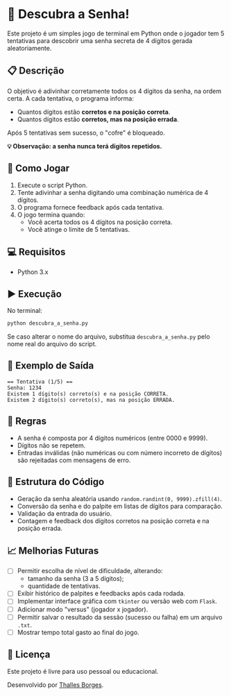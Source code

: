 # 🔐 Descubra a Senha!

Este projeto é um simples jogo de terminal em Python onde o jogador tem 5 tentativas para descobrir uma senha secreta de 4 dígitos gerada aleatoriamente.

## 📋 Descrição

O objetivo é adivinhar corretamente todos os 4 dígitos da senha, na ordem certa. A cada tentativa, o programa informa:

- Quantos dígitos estão **corretos e na posição correta**.
- Quantos dígitos estão **corretos, mas na posição errada**.

Após 5 tentativas sem sucesso, o "cofre" é bloqueado.

**💡 Observação: a senha nunca terá dígitos repetidos.** 

## 🚀 Como Jogar

1. Execute o script Python.
2. Tente adivinhar a senha digitando uma combinação numérica de 4 dígitos.
3. O programa fornece feedback após cada tentativa.
4. O jogo termina quando:
   - Você acerta todos os 4 dígitos na posição correta.
   - Você atinge o limite de 5 tentativas.

## 💻 Requisitos

- Python 3.x

## ▶️ Execução

No terminal:

```bash
python descubra_a_senha.py
```

Se caso alterar o nome do arquivo, substitua `descubra_a_senha.py` pelo nome real do arquivo do script.

## 🧠 Exemplo de Saída

```text
== Tentativa (1/5) ==
Senha: 1234
Existem 1 dígito(s) correto(s) e na posição CORRETA.
Existem 2 dígito(s) correto(s), mas na posição ERRADA.
```

## 📌 Regras

- A senha é composta por 4 dígitos numéricos (entre 0000 e 9999).
- Dígitos não se repetem.
- Entradas inválidas (não numéricas ou com número incorreto de dígitos) são rejeitadas com mensagens de erro.

## 📂 Estrutura do Código

- Geração da senha aleatória usando `random.randint(0, 9999).zfill(4)`.
- Conversão da senha e do palpite em listas de dígitos para comparação.
- Validação da entrada do usuário.
- Contagem e feedback dos dígitos corretos na posição correta e na posição errada.

## 📈 Melhorias Futuras

- [ ] Permitir escolha de nível de dificuldade, alterando:
  - tamanho da senha (3 a 5 dígitos);
  - quantidade de tentativas.
- [ ] Exibir histórico de palpites e feedbacks após cada rodada.
- [ ] Implementar interface gráfica com `tkinter` ou versão web com `Flask`.
- [ ] Adicionar modo "versus" (jogador x jogador).
- [ ] Permitir salvar o resultado da sessão (sucesso ou falha) em um arquivo `.txt`.
- [ ] Mostrar tempo total gasto ao final do jogo.

## 📄 Licença

Este projeto é livre para uso pessoal ou educacional.

Desenvolvido por [Thalles Borges](https://www.linkedin.com/in/thalles-borges-728062292/).